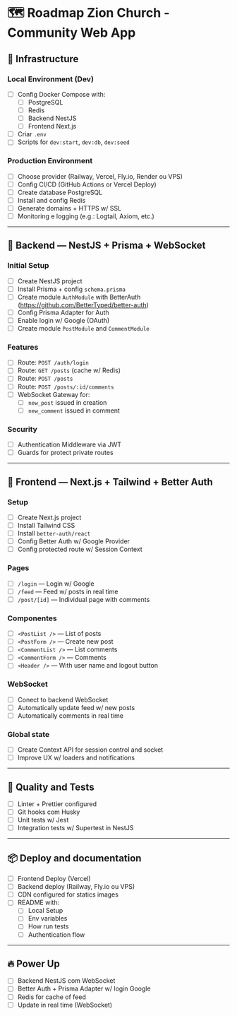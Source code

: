 # 🗺️ Roadmap Zion Church - Community Web App

## 🔧 Infrastructure

### Local Environment (Dev)
- [ ] Config Docker Compose with:
  - [ ] PostgreSQL
  - [ ] Redis
  - [ ] Backend NestJS
  - [ ] Frontend Next.js
- [ ] Criar `.env`
- [ ] Scripts for `dev:start`, `dev:db`, `dev:seed`

### Production Environment
- [ ] Choose provider (Railway, Vercel, Fly.io, Render ou VPS)
- [ ] Config CI/CD (GitHub Actions or Vercel Deploy)
- [ ] Create database PostgreSQL
- [ ] Install and config Redis
- [ ] Generate domains + HTTPS w/ SSL
- [ ] Monitoring e logging (e.g.: Logtail, Axiom, etc.)

---

## 🧠 Backend — NestJS + Prisma + WebSocket

### Initial Setup
- [ ] Create NestJS project
- [ ] Install Prisma + config `schema.prisma`
- [ ] Create module `AuthModule` with BetterAuth (https://github.com/BetterTyped/better-auth)
- [ ] Config Prisma Adapter for Auth
- [ ] Enable login w/ Google (OAuth)
- [ ] Create module `PostModule` and `CommentModule`

### Features
- [ ] Route: `POST /auth/login`
- [ ] Route: `GET /posts` (cache w/ Redis)
- [ ] Route: `POST /posts`
- [ ] Route: `POST /posts/:id/comments`
- [ ] WebSocket Gateway for:
  - [ ] `new_post` issued in creation
  - [ ] `new_comment` issued in comment

### Security
- [ ] Authentication Middleware via JWT
- [ ] Guards for protect private routes

---

## 🎨 Frontend — Next.js + Tailwind + Better Auth

### Setup
- [ ] Create Next.js project
- [ ] Install Tailwind CSS
- [ ] Install `better-auth/react`
- [ ] Config Better Auth w/ Google Provider
- [ ] Config protected route w/ Session Context

### Pages
- [ ] `/login` — Login w/ Google
- [ ] `/feed` — Feed w/ posts in real time
- [ ] `/post/[id]` — Individual page with comments

### Componentes
- [ ] `<PostList />` — List of posts
- [ ] `<PostForm />` — Create new post
- [ ] `<CommentList />` — List comments
- [ ] `<CommentForm />` — Comments
- [ ] `<Header />` — With user name and logout button

### WebSocket
- [ ] Conect to backend WebSocket
- [ ] Automatically update feed w/ new posts
- [ ] Automatically comments in real time

### Global state
- [ ] Create Context API for session control and socket
- [ ] Improve UX w/ loaders and notifications

---

## 🧪 Quality and Tests

- [ ] Linter + Prettier configured
- [ ] Git hooks com Husky
- [ ] Unit tests w/ Jest
- [ ] Integration tests w/ Supertest in NestJS

---

## 📦 Deploy and documentation

- [ ] Frontend Deploy (Vercel)
- [ ] Backend deploy (Railway, Fly.io ou VPS)
- [ ] CDN configured for statics images
- [ ] README with:
  - [ ] Local Setup
  - [ ] Env variables
  - [ ] How run tests
  - [ ] Authentication flow

---

## 🔥 Power Up
- [ ] Backend NestJS com WebSocket
- [ ] Better Auth + Prisma Adapter w/ login Google
- [ ] Redis for cache of feed
- [ ] Update in real time (WebSocket)
